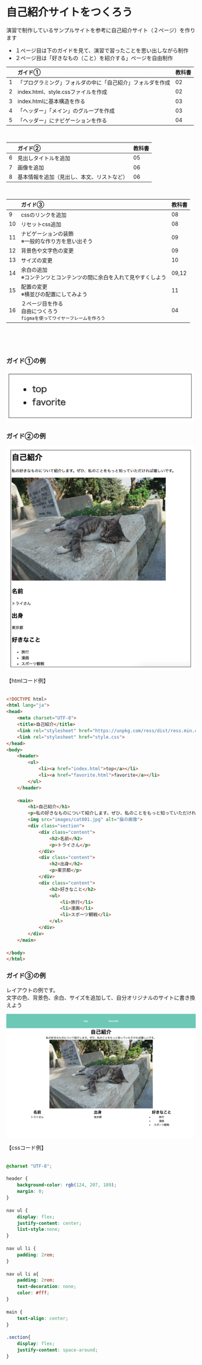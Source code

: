 
# **自己紹介サイトをつくろう**

演習で制作しているサンプルサイトを参考に自己紹介サイト（２ページ）を作ります  
- １ページ目は下のガイドを見て、演習で習ったことを思い出しながら制作
- ２ページ目は「好きなもの（こと）を紹介する」ページを自由制作


|    |  ガイド①  |  教科書  |
| :---- | :---- | :---- |
| 1 | 「プログラミング」フォルダの中に「自己紹介」フォルダを作成 | 02 |
| 2 | index.html、style.cssファイルを作成 | 02 |
| 3 | index.htmlに基本構造を作る | 03 |
| 4 | 「ヘッダー」「メイン」のグループを作成 | 03 |
| 5 | 「ヘッダー」にナビゲーションを作る | 04 |

<br>


|    |  ガイド②  |  教科書  |
| :---- | :---- | :---- |
| 6 | 見出しタイトルを追加 | 05 |
| 7 | 画像を追加 | 06 |
| 8 | 基本情報を追加（見出し、本文、リストなど） | 06 |

<br>



|    |  ガイド③  |  教科書  |
| :---- | :---- | :---- |
| 9 | cssのリンクを追加 | 08 |
| 10 | リセットcss追加 | 08 |
| 11 | ナビゲーションの装飾<br>※一般的な作り方を思い出そう | 09 |
| 12 | 背景色や文字色の変更 | 09 |
| 13 | サイズの変更 | 10 |
| 14 | 余白の追加<br>※コンテンツとコンテンツの間に余白を入れて見やすくしよう | 09,12 |
| 15 | 配置の変更<br>※横並びの配置にしてみよう | 11 |
| 16 | ２ページ目を作る<br>自由につくろう<br>`figmaを使ってワイヤーフレームを作ろう` | 04 |

<br><br><br>

### **ガイド①の例**
![html](img/100_img01.png)

### **ガイド②の例**
![html](img/100_img02.png)  

【htmlコード例】

```html

<!DOCTYPE html>
<html lang="ja">
<head>
    <meta charset="UTF-8">
    <title>自己紹介</title>
    <link rel="stylesheet" href="https://unpkg.com/ress/dist/ress.min.css">
    <link rel="stylesheet" href="style.css">
</head>
<body>
    <header>
        <ul>
            <li><a href="index.html">top</a></li>
            <li><a href="favorite.html">favorite</a></li>
        </ul>
    </header>

    <main>
        <h1>自己紹介</h1>
        <p>私の好きなものについて紹介します。ぜひ、私のことをもっと知っていただければ嬉しいです。</p>
        <img src="images/cat001.jpg" alt="猫の画像">
        <div class="section">
            <div class="content">
                <h2>名前</h2>
                <p>トライさん</p>    
            </div>
            <div class="content">
                <h2>出身</h2>
                <p>東京都</p>
            </div>
            <div class="content">
                <h2>好きなこと</h2>
                <ul>
                    <li>旅行</li>
                    <li>漫画</li>
                    <li>スポーツ観戦</li>
                </ul>    
            </div>
        </div>
    </main>

</body>
</html>

```

### **ガイド③の例**

レイアウトの例です。  
文字の色、背景色、余白、サイズを追加して、自分オリジナルのサイトに書き換えよう

![html](img/100_img03.png)  


【cssコード例】

```css

@charset "UTF-8";

header {
    background-color: rgb(124, 207, 189);
    margin: 0;
}

nav ul {
    display: flex;
    justify-content: center;
    list-style:none;
}

nav ul li {
    padding: 2rem;
}

nav ul li a{
    padding: 2rem;
    text-decoration: none;
    color: #fff;
}

main {
    text-align: center;
}

.section{
    display: flex;
    justify-content: space-around;
}


```